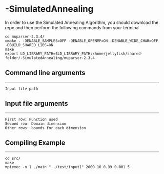 # -SimulatedAnnealing

In order to use the Simulated Annealing Algorithm, you should download the repo and then perform the following commands from your terminal
```
cd muparser-2.3.4/
cmake . -DENABLE_SAMPLES=OFF -DENABLE_OPENMP=ON -DENABLE_WIDE_CHAR=OFF -DBUILD_SHARED_LIBS=ON
make
export LD_LIBRARY_PATH=$LD_LIBRARY_PATH:/home/jellyfish/shared-folder/-SimulatedAnnealing/muparser-2.3.4
```

## Command line arguments
---
```
Input file path
```

## Input file arguments
---
```
First row: Function used
Second row: Domain dimension
Other rows: bounds for each dimension
```

## Compiling Example
---
```
cd src/
make
mpiexec -n 1 ./main "../test/input1" 2000 10 0.99 0.001 5
```